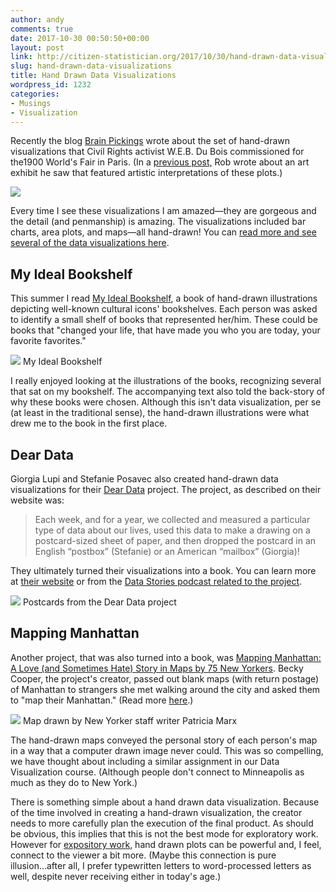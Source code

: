 ```yaml
---
author: andy
comments: true
date: 2017-10-30 00:50:50+00:00
layout: post
link: http://citizen-statistician.org/2017/10/30/hand-drawn-data-visualizations/
slug: hand-drawn-data-visualizations
title: Hand Drawn Data Visualizations
wordpress_id: 1232
categories:
- Musings
- Visualization
---
```


Recently the blog [Brain Pickings](https://www.brainpickings.org/2017/10/09/w-e-b-du-bois-diagrams/) wrote about the set of hand-drawn visualizations that Civil Rights activist W.E.B. Du Bois commissioned for the1900 World's Fair in Paris. (In a [previous post,](http://citizen-statistician.org/2017/02/26/theaster-gates-w-e-b-du-bois-and-statistical-graphics/) Rob wrote about an art exhibit he saw that featured artistic interpretations of these plots.)

![](https://qzprod.files.wordpress.com/2017/02/lead-image.jpg?quality=80&strip=all&w=1600)

Every time I see these visualizations I am amazed—they are gorgeous and the detail (and penmanship) is amazing. The visualizations included bar charts, area plots, and maps—all hand-drawn! You can [read more and see several of the data visualizations here](https://qz.com/906774/w-e-b-du-bois-commissioned-beautiful-hand-drawn-data-visualizations-and-infographics-for-the-paris-world-fair/).


## My Ideal Bookshelf


This summer I read [My Ideal Bookshelf](https://www.goodreads.com/book/show/13528388-my-ideal-bookshelf), a book of hand-drawn illustrations depicting well-known cultural icons' bookshelves. Each person was asked to identify a small shelf of books that represented her/him. These could be books that "changed your life, that have made you who you are today, your favorite favorites."

![](https://images.gr-assets.com/books/1408743049l/13528388.jpg) My Ideal Bookshelf

I really enjoyed looking at the illustrations of the books, recognizing several that sat on my bookshelf. The accompanying text also told the back-story of why these books were chosen. Although this isn't data visualization, per se (at least in the traditional sense), the hand-drawn illustrations were what drew me to the book in the first place.


## Dear Data


Giorgia Lupi and Stefanie Posavec also created hand-drawn data visualizations for their [Dear Data](http://www.dear-data.com/theproject) project. The project, as described on their website was:


<blockquote>Each week, and for a year, we collected and measured a particular type of data about our lives, used this data to make a drawing on a postcard-sized sheet of paper, and then dropped the postcard in an English “postbox” (Stefanie) or an American “mailbox” (Giorgia)!</blockquote>


They ultimately turned their visualizations into a book. You can learn more at [their website](http://www.dear-data.com/theproject) or from the [Data Stories podcast related to the project](http://datastori.es/?s=dear+data).

![](https://static1.squarespace.com/static/54eec73ee4b0ae0904da0e94/t/579771ba9f7456e1da08976b/1469542868806/?format=1500w) Postcards from the Dear Data project


## Mapping Manhattan


Another project, that was also turned into a book, was [Mapping Manhattan: A Love (and Sometimes Hate) Story in Maps by 75 New Yorkers](https://www.goodreads.com/book/show/15842664-mapping-manhattan?from_search=true). Becky Cooper, the project's creator, passed out blank maps (with return postage) of Manhattan to strangers she met walking around the city and asked them to "map their Manhattan." (Read more [here](https://www.brainpickings.org/2013/04/02/mapping-manhattan-becky-cooper/).)

![](https://s-i.huffpost.com/gadgets/slideshows/290093/slide_290093_2298218_free.jpg) Map drawn by New Yorker staff writer Patricia Marx

The hand-drawn maps conveyed the personal story of each person's map in a way that a computer drawn image never could. This was so compelling, we have thought about including a similar assignment in our Data Visualization course. (Although people don't connect to Minneapolis as much as they do to New York.)

There is something simple about a hand drawn data visualization. Because of the time involved in creating a hand-drawn visualization, the creator needs to more carefully plan the execution of the final product. As should be obvious, this implies that this is not the best mode for exploratory work. However for [expository work](https://simplystatistics.org/2017/10/02/creating-an-expository-graph-for-a-talk/), hand drawn plots can be powerful and, I feel, connect to the viewer a bit more. (Maybe this connection is pure illusion...after all, I prefer typewritten letters to word-processed letters as well, despite never receiving either in today's age.)


